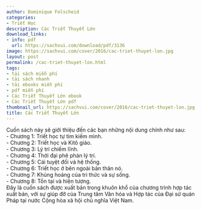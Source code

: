 ```yaml
---
author: Dominique Folscheid
categories:
- Triết Học
description: Các Triết Thuyết Lớn
download_links:
- info: pdf
  url: https://sachvui.com/download/pdf/3136
image: https://sachvui.com/cover/2016/cac-triet-thuyet-lon.jpg
layout: post
permalink: /cac-triet-thuyet-lon.html
tags:
- tải sách miễn phí
- tải sách nhanh
- tải ebooks miễn phí
- pdf miễn phí
- Các Triết Thuyết Lớn ebook
- Các Triết Thuyết Lớn pdf
thumbnail_url: https://sachvui.com/cover/2016/cac-triet-thuyet-lon.jpg
title: Các Triết Thuyết Lớn
---
```


 <div class="item-desc text-justify"> <p>Cuốn sách này sẽ giới thiệu đến các bạn những nội dung chính như sau: <br>- Chương 1: Triết học tự tìm kiếm mình. <br>- Chương 2: Triết học và Kitô giáo. <br>- Chương 3: Lý trí chiếm lĩnh. <br>- Chương 4: Thời đại phê phán lý trí. <br>- Chương 5: Cái tuyệt đối và hệ thống. <br>- Chương 6: Triết học ở bên ngoài bản thân nó. <br>- Chương 7: Khủng hoảng của tri thức và sự sống. <br>- Chương 8: Tồn tại và hiện tượng. <br>Đây là cuốn sách được xuất bản trong khuôn khổ của chương trình hợp tác xuất bản, với sự giúp đỡ của Trung tâm Văn hóa và Hợp tác của Đại sứ quán Pháp tại nước Cộng hòa xã hội chủ nghĩa Việt Nam.</p> </div>